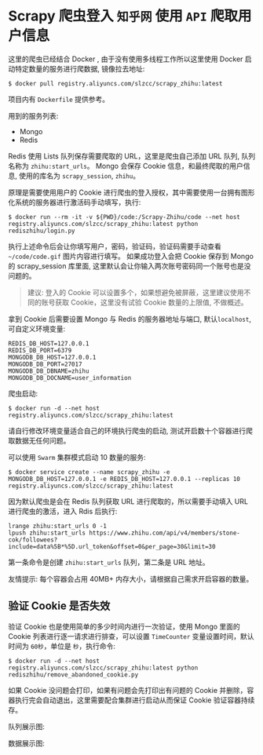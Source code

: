 # Scrapy 爬虫登入 `知乎网` 使用 `API` 爬取用户信息
这里的爬虫已经结合 Docker , 由于没有使用多线程工作所以这里使用 Docker 启动特定数量的服务进行爬数据, 镜像拉去地址:
```
$ docker pull registry.aliyuncs.com/slzcc/scrapy_zhihu:latest
```
项目内有 `Dockerfile` 提供参考。

用到的服务列表:
 *  Mongo
 *  Redis

Redis 使用 Lists 队列保存需要爬取的 URL，这里是爬虫自己添加 URL 队列, 队列名称为 `zhihu:start_urls`。
Mongo 会保存 Cookie 信息，和最终爬取的用户信息, 使用的库名为 `scrapy_session`, `zhihu`。

原理是需要使用用户的 Cookie 进行爬虫的登入授权，其中需要使用一台拥有图形化系统的服务器进行激活码手动填写，执行:
```
$ docker run --rm -it -v ${PWD}/code:/Scrapy-Zhihu/code --net host registry.aliyuncs.com/slzcc/scrapy_zhihu:latest python rediszhihu/login.py
```
执行上述命令后会让你填写用户，密码，验证码，验证码需要手动查看 `~/code/code.gif` 图片内容进行填写。
如果成功登入会把 Cookie 保存到 Mongo 的 scrapy_session 库里面, 这里默认会让你输入两次账号密码同一个账号也是没问题的。
>建议: 登入的 Cookie 可以设置多个，如果想避免被屏蔽，这里建议使用不同的账号获取 Cookie，这里没有试验 Cookie 数量的上限值, 不做概述。

拿到 Cookie 后需要设置 Mongo 与 Redis 的服务器地址与端口, 默认`localhost`, 可自定义环境变量:
```
REDIS_DB_HOST=127.0.0.1
REDIS_DB_PORT=6379
MONGODB_DB_HOST=127.0.0.1
MONGODB_DB_PORT=27017
MONGODB_DB_DBNAME=zhihu
MONGODB_DB_DOCNAME=user_information
``` 
爬虫启动:
```
$ docker run -d --net host registry.aliyuncs.com/slzcc/scrapy_zhihu:latest
```
请自行修改环境变量适合自己的环境执行爬虫的启动, 测试开启数十个容器进行爬取数据无任何问题。

可以使用 `Swarm` 集群模式启动 10 数量的服务:
```
$ docker service create --name scrapy_zhihu -e MONGODB_DB_HOST=127.0.0.1 -e REDIS_DB_HOST=127.0.0.1 --replicas 10 registry.aliyuncs.com/slzcc/scrapy_zhihu:latest
```

因为默认爬虫是会在 Redis 队列获取 URL 进行爬取的，所以需要手动填入 URL 进行爬虫的激活，进入 Rdis 后执行:
```
lrange zhihu:start_urls 0 -1
lpush zhihu:start_urls https://www.zhihu.com/api/v4/members/stone-cok/followees?include=data%5B*%5D.url_token&offset=0&per_page=30&limit=30
```
第一条命令是创建 `zhihu:start_urls` 队列，第二条是 URL 地址。

友情提示: 每个容器会占用 40MB+ 内存大小，请根据自己需求开启容器的数量。

## 验证 Cookie 是否失效
验证 Cookie 也是使用简单的多少时间内进行一次验证，使用 Mongo 里面的 Cookie 列表进行逐一请求进行排查，可以设置 `TimeCounter` 变量设置时间，默认时间为 `60秒`，单位是 `秒`，执行命令:
```
$ docker run -d --net host registry.aliyuncs.com/slzcc/scrapy_zhihu:latest python rediszhihu/remove_abandoned_cookie.py
```
如果 Cookie 没问题会打印，如果有问题会先打印出有问题的 Cookie 并删除，容器执行完会自动退出，这里需要配合集群进行启动从而保证 Cookie 验证容器持续存。

队列展示图:

数据展示图:

